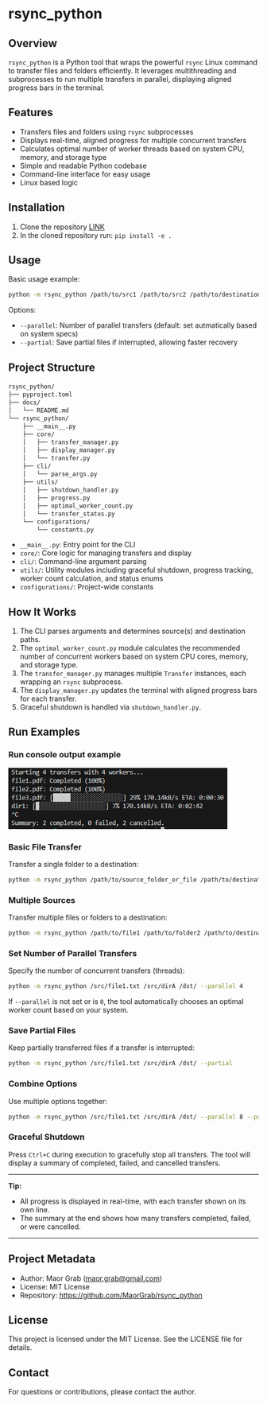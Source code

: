 # rsync_python

## Overview

`rsync_python` is a Python tool that wraps the powerful `rsync` Linux command to transfer files and folders efficiently. It leverages multithreading and subprocesses to run multiple transfers in parallel, displaying aligned progress bars in the terminal.

## Features

- Transfers files and folders using `rsync` subprocesses
- Displays real-time, aligned progress for multiple concurrent transfers
- Calculates optimal number of worker threads based on system CPU, memory, and storage type
- Simple and readable Python codebase
- Command-line interface for easy usage
- Linux based logic

## Installation

1. Clone the repository [LINK](https://github.com/MaorGrab/rsync_python)
2. In the cloned repository run: `pip install -e .`

## Usage

Basic usage example:

```bash
python -m rsync_python /path/to/src1 /path/to/src2 /path/to/destination
```

Options:

- `--parallel`: Number of parallel transfers (default: set autmatically based on system specs)
- `--partial`: Save partial files if interrupted, allowing faster recovery

## Project Structure

```
rsync_python/
├── pyproject.toml
├── docs/
│   └── README.md
└── rsync_python/
    ├── __main__.py
    ├── core/
    │   ├── transfer_manager.py
    │   ├── display_manager.py
    │   └── transfer.py
    ├── cli/
    │   └── parse_args.py
    ├── utils/
    │   ├── shutdown_handler.py
    │   ├── progress.py
    │   ├── optimal_worker_count.py
    │   └── transfer_status.py
    └── configurations/
        └── constants.py
```

- `__main__.py`: Entry point for the CLI
- `core/`: Core logic for managing transfers and display
- `cli/`: Command-line argument parsing
- `utils/`: Utility modules including graceful shutdown, progress tracking, worker count calculation, and status enums
- `configurations/`: Project-wide constants

## How It Works

1. The CLI parses arguments and determines source(s) and destination paths.
2. The `optimal_worker_count.py` module calculates the recommended number of concurrent workers based on system CPU cores, memory, and storage type.
3. The `transfer_manager.py` manages multiple `Transfer` instances, each wrapping an `rsync` subprocess.
4. The `display_manager.py` updates the terminal with aligned progress bars for each transfer.
5. Graceful shutdown is handled via `shutdown_handler.py`.

## Run Examples
### Run console output example
![image](sample_run.png)

### Basic File Transfer

Transfer a single folder to a destination:

```bash
python -m rsync_python /path/to/source_folder_or_file /path/to/destination_folder
```

### Multiple Sources

Transfer multiple files or folders to a destination:

```bash
python -m rsync_python /path/to/file1 /path/to/folder2 /path/to/destination
```

### Set Number of Parallel Transfers

Specify the number of concurrent transfers (threads):

```bash
python -m rsync_python /src/file1.txt /src/dirA /dst/ --parallel 4 
```

If `--parallel` is not set or is `0`, the tool automatically chooses an optimal worker count based on your system.

### Save Partial Files

Keep partially transferred files if a transfer is interrupted:

```bash
python -m rsync_python /src/file1.txt /src/dirA /dst/ --partial
```

### Combine Options

Use multiple options together:

```bash
python -m rsync_python /src/file1.txt /src/dirA /dst/ --parallel 8 --partial 
```

### Graceful Shutdown

Press `Ctrl+C` during execution to gracefully stop all transfers. The tool will display a summary of completed, failed, and cancelled transfers.

---

**Tip:**  
- All progress is displayed in real-time, with each transfer shown on its own line.
- The summary at the end shows how many transfers completed, failed, or were cancelled.

---

## Project Metadata
- Author: Maor Grab (maor.grab@gmail.com)
- License: MIT License
- Repository: https://github.com/MaorGrab/rsync_python

## License

This project is licensed under the MIT License. See the LICENSE file for details.

## Contact

For questions or contributions, please contact the author.